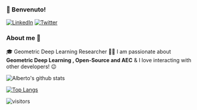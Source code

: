 ###  👋 Benvenuto!

<p> <a href="https://www.linkedin.com/in/albertotono3/" target="_blank"><img alt="LinkedIn" src="https://img.shields.io/badge/linkedin-%230077B5.svg?&style=for-the-badge&logo=linkedin&logoColor=white" /></a> <a href="https://twitter.com/albertotono3?lang=en" target="_blank"><img alt="Twitter" src="https://img.shields.io/badge/twitter-%231DA1F2.svg?&style=for-the-badge&logo=twitter&logoColor=white" /></a>
</p>

### About me :rocket:
:mortar_board:  Geometric Deep Learning Researcher
:man_technologist: I am passionate about **Geometric Deep Learning , Open-Source and AEC** & I love interacting with other developers! :wink:


![Alberto's github stats](https://github-readme-stats.vercel.app/api?username=albertotono&show_icons=true&theme=vue-dark)

[![Top Langs](https://github-readme-stats.vercel.app/api/top-langs/?username=albertotono&layout=compact&theme=darcula)](https://github.com/albertotono/github-readme-stats)

![visitors](https://visitor-badge.glitch.me/badge?page_id=albertotono.count_visitors)
